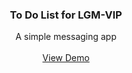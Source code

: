 <div align="center">
  <h3 align="center">To Do List for LGM-VIP</h3>

  <p align="center">
    A simple messaging app
    <br />
    <br />
    <a href="https://todo-list-lgmvip.netlify.app">View Demo</a>
  </p>
</div>
